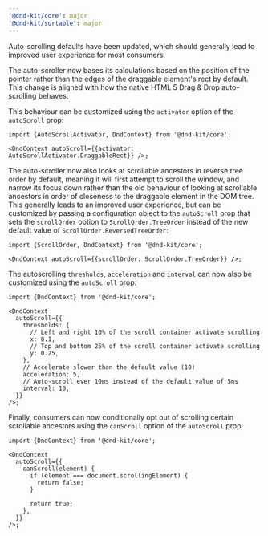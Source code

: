 ```yaml
---
'@dnd-kit/core': major
'@dnd-kit/sortable': major
---
```


Auto-scrolling defaults have been updated, which should generally lead to improved user experience for most consumers.

The auto-scroller now bases its calculations based on the position of the pointer rather than the edges of the draggable element's rect by default.
This change is aligned with how the native HTML 5 Drag & Drop auto-scrolling behaves.

This behaviour can be customized using the `activator` option of the `autoScroll` prop:

```tsx
import {AutoScrollActivator, DndContext} from '@dnd-kit/core';

<DndContext autoScroll={{activator: AutoScrollActivator.DraggableRect}} />;
```

The auto-scroller now also looks at scrollable ancestors in reverse tree order by default, meaning it will first attempt to scroll the window, and narrow its focus down rather than the old behaviour of looking at scrollable ancestors in order of closeness to the draggable element in the DOM tree.
This generally leads to an improved user experience, but can be customized by passing a configuration object to the `autoScroll` prop that sets the `scrollOrder` option to `ScrollOrder.TreeOrder` instead of the new default value of `ScrollOrder.ReversedTreeOrder`:

```tsx
import {ScrollOrder, DndContext} from '@dnd-kit/core';

<DndContext autoScroll={{scrollOrder: ScrollOrder.TreeOrder}} />;
```

The autoscrolling `thresholds`, `acceleration` and `interval` can now also be customized using the `autoScroll` prop:

```tsx
import {DndContext} from '@dnd-kit/core';

<DndContext
  autoScroll={{
    thresholds: {
      // Left and right 10% of the scroll container activate scrolling
      x: 0.1,
      // Top and bottom 25% of the scroll container activate scrolling
      y: 0.25,
    },
    // Accelerate slower than the default value (10)
    acceleration: 5,
    // Auto-scroll ever 10ms instead of the default value of 5ms
    interval: 10,
  }}
/>;
```

Finally, consumers can now conditionally opt out of scrolling certain scrollable ancestors using the `canScroll` option of the `autoScroll` prop:

```tsx
import {DndContext} from '@dnd-kit/core';

<DndContext
  autoScroll={{
    canScroll(element) {
      if (element === document.scrollingElement) {
        return false;
      }

      return true;
    },
  }}
/>;
```
